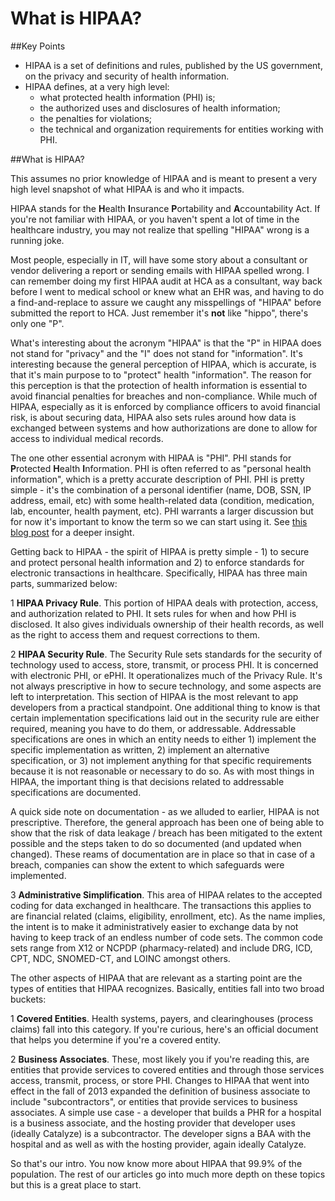 # What is HIPAA?

##Key Points
* HIPAA is a set of definitions and rules, published by the US government, on the privacy and security of health information.
* HIPAA defines, at a very high level:
  * what protected health information (PHI) is;
  * the authorized uses and disclosures of health information;
  * the penalties for violations;
  * the technical and organization requirements for entities working with PHI.

##What is HIPAA?

This assumes no prior knowledge of HIPAA and is meant to present a very high level snapshot of what HIPAA is and who it impacts.

HIPAA stands for the **H**ealth **I**nsurance **P**ortability and **A**ccountability Act. If you're not familiar with HIPAA, or you haven't spent a lot of time in the healthcare industry, you may not realize that spelling "HIPAA" wrong is a running joke.

Most people, especially in IT, will have some story about a consultant or vendor delivering a report or sending emails with HIPAA spelled wrong. I can remember doing my first HIPAA audit at HCA as a consultant, way back before I went to medical school or knew what an EHR was, and having to do a find-and-replace to assure we caught any misspellings of "HIPAA" before submitted the report to HCA. Just remember it's **not** like "hippo", there's only one "P".

What's interesting about the acronym "HIPAA" is that the "P" in HIPAA does not stand for "privacy" and the "I" does not stand for "information". It's interesting because the general perception of HIPAA, which is accurate, is that it's main purpose to to "protect" health "information". The reason for this perception is that the protection of health information is essential to avoid financial penalties for breaches and non-compliance. While much of HIPAA, especially as it is enforced by compliance officers to avoid financial risk, is about securing data, HIPAA also sets rules around how data is exchanged between systems and how authorizations are done to allow for access to individual medical records.

The one other essential acronym with HIPAA is "PHI". PHI stands for **P**rotected **H**ealth **I**nformation. PHI is often referred to as "personal health information", which is a pretty accurate description of PHI. PHI is pretty simple - it's the combination of a personal identifier (name, DOB, SSN, IP address, email, etc) with some health-related data (condition, medication, lab, encounter, health payment, etc). PHI warrants a larger discussion but for now it's important to know the term so we can start using it. See [this blog post](https://www.catalyze.io/blog/2014/02/what-is-protected-health-information-or-phi) for a deeper insight.

Getting back to HIPAA - the spirit of HIPAA is pretty simple - 1) to secure and protect personal health information and 2) to enforce standards for electronic transactions in healthcare. Specifically, HIPAA has three main parts, summarized below:

1 **HIPAA Privacy Rule**. This portion of HIPAA deals with protection, access, and authorization related to PHI. It sets rules for when and how PHI is disclosed. It also gives individuals ownership of their health records, as well as the right to access them and request corrections to them.

2 **HIPAA Security Rule**. The Security Rule sets standards for the security of technology used to access, store, transmit, or process PHI. It is concerned with electronic PHI, or ePHI. It operationalizes much of the Privacy Rule. It's not always prescriptive in how to secure technology, and some aspects are left to interpretation. This section of HIPAA is the most relevant to app developers from a practical standpoint. One additional thing to know is that certain implementation specifications laid out in the security rule are either required, meaning you have to do them, or addressable. Addressable specifications are ones in which an entity needs to either 1) implement the specific implementation as written, 2) implement an alternative specification, or 3) not implement anything for that specific requirements because it is not reasonable or necessary to do so. As with most things in HIPAA, the important thing is that decisions related to addressable specifications are documented.

A quick side note on documentation - as we alluded to earlier, HIPAA is not prescriptive. Therefore, the general approach has been one of being able to show that the risk of data leakage / breach has been mitigated to the extent possible and the steps taken to do so documented (and updated when changed). These reams of documentation are in place so that in case of a breach, companies can show the extent to which safeguards were implemented.

3 **Administrative Simplification**. This area of HIPAA relates to the accepted coding for data exchanged in healthcare. The transactions this applies to are financial related (claims, eligibility, enrollment, etc). As the name implies, the intent is to make it administratively easier to exchange data by not having to keep track of an endless number of code sets. The common code sets range from X12 or NCPDP (pharmacy-related) and include DRG, ICD, CPT, NDC, SNOMED-CT, and LOINC amongst others.

The other aspects of HIPAA that are relevant as a starting point are the types of entities that HIPAA recognizes. Basically, entities fall into two broad buckets:

1 **Covered Entities**. Health systems, payers, and clearinghouses (process claims) fall into this category. If you're curious, here's an official document that helps you determine if you're a covered entity.

2 **Business Associates**. These, most likely you if you're reading this, are entities that provide services to covered entities and through those services access, transmit, process, or store PHI. Changes to HIPAA that went into effect in the fall of 2013 expanded the definition of business associate to include "subcontractors", or entities that provide services to business associates. A simple use case - a developer that builds a PHR for a hospital is a business associate, and the hosting provider that developer uses (ideally Catalyze) is a subcontractor. The developer signs a BAA with the hospital and as well as with the hosting provider, again ideally Catalyze.

So that's our intro. You now know more about HIPAA that 99.9% of the population. The rest of our articles go into much more depth on these topics but this is a great place to start.
